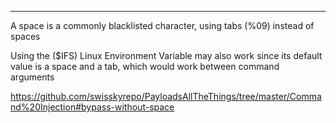 ___

A space is a commonly blacklisted character, using tabs (%09) instead of spaces

Using the ($IFS) Linux Environment Variable may also work since its default value is a space and a tab, which would work between command arguments

https://github.com/swisskyrepo/PayloadsAllTheThings/tree/master/Command%20Injection#bypass-without-space


